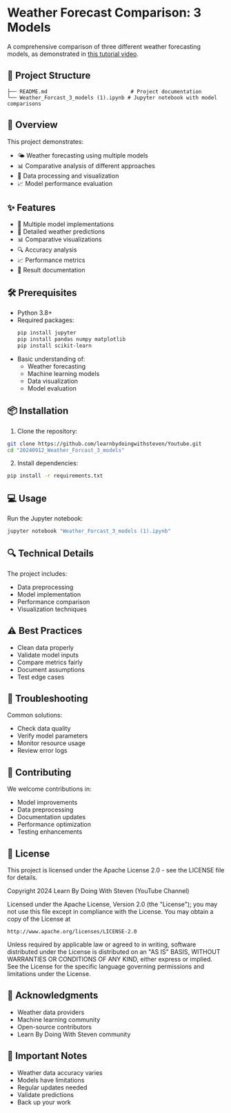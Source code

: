 # Weather Forecast Comparison: 3 Models

A comprehensive comparison of three different weather forecasting models, as demonstrated in [this tutorial video](https://www.youtube.com/watch?v=O2LYOXjdZAE).

## 📁 Project Structure
```
├── README.md                           # Project documentation
└── Weather_Forcast_3_models (1).ipynb # Jupyter notebook with model comparisons
```

## 🌟 Overview
This project demonstrates:
- 🌤️ Weather forecasting using multiple models
- 📊 Comparative analysis of different approaches
- 🔄 Data processing and visualization
- 📈 Model performance evaluation

## ✨ Features
- 🎯 Multiple model implementations
- 📝 Detailed weather predictions
- 📊 Comparative visualizations
- 🔍 Accuracy analysis
- 📈 Performance metrics
- 📑 Result documentation

## 🛠️ Prerequisites
- Python 3.8+
- Required packages:
  ```bash
  pip install jupyter
  pip install pandas numpy matplotlib
  pip install scikit-learn
  ```
- Basic understanding of:
  - Weather forecasting
  - Machine learning models
  - Data visualization
  - Model evaluation

## 📦 Installation
1. Clone the repository:
```bash
git clone https://github.com/learnbydoingwithsteven/Youtube.git
cd "20240912_Weather_Forcast_3_models"
```

2. Install dependencies:
```bash
pip install -r requirements.txt
```

## 💻 Usage
Run the Jupyter notebook:
```bash
jupyter notebook "Weather_Forcast_3_models (1).ipynb"
```

## 🔍 Technical Details
The project includes:
- Data preprocessing
- Model implementation
- Performance comparison
- Visualization techniques

## ⚠️ Best Practices
- Clean data properly
- Validate model inputs
- Compare metrics fairly
- Document assumptions
- Test edge cases

## 🔧 Troubleshooting
Common solutions:
- Check data quality
- Verify model parameters
- Monitor resource usage
- Review error logs

## 🤝 Contributing
We welcome contributions in:
- Model improvements
- Data preprocessing
- Documentation updates
- Performance optimization
- Testing enhancements

## 📜 License
This project is licensed under the Apache License 2.0 - see the LICENSE file for details.

Copyright 2024 Learn By Doing With Steven (YouTube Channel)

Licensed under the Apache License, Version 2.0 (the "License");
you may not use this file except in compliance with the License.
You may obtain a copy of the License at

    http://www.apache.org/licenses/LICENSE-2.0

Unless required by applicable law or agreed to in writing, software
distributed under the License is distributed on an "AS IS" BASIS,
WITHOUT WARRANTIES OR CONDITIONS OF ANY KIND, either express or implied.
See the License for the specific language governing permissions and
limitations under the License.

## 🙏 Acknowledgments
- Weather data providers
- Machine learning community
- Open-source contributors
- Learn By Doing With Steven community

## 📌 Important Notes
- Weather data accuracy varies
- Models have limitations
- Regular updates needed
- Validate predictions
- Back up your work
